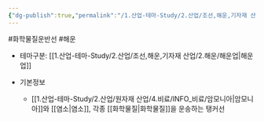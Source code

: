 ```yaml
---
{"dg-publish":true,"permalink":"/1.산업-테마-Study/2.산업/조선,해운,기자재 산업/2.해운/화학물질운반선/","created":"2024-11-20T21:02:29.332+09:00","updated":"2025-06-26T17:05:15.942+09:00"}
---
```


#화학물질운반선 #해운 

- 테마구분: [[1.산업-테마-Study/2.산업/조선,해운,기자재 산업/2.해운/해운업\|해운업]]

- 기본정보
	- [[1.산업-테마-Study/2.산업/원자재 산업/4.비료/INFO_비료/암모니아\|암모니아]]와 [[염소\|염소]], 각종 [[화학물질\|화학물질]]을 운송하는 탱커선